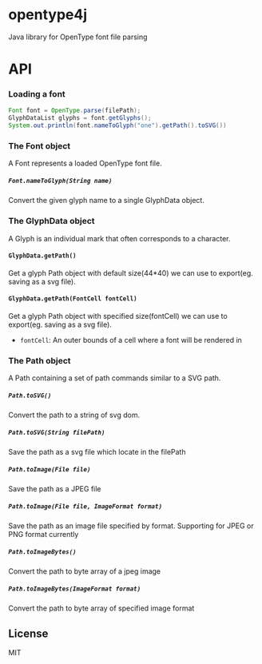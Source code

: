 # opentype4j
Java library for OpenType font file parsing

API
===
### Loading a font
```java
Font font = OpenType.parse(filePath);
GlyphDataList glyphs = font.getGlyphs();
System.out.println(font.nameToGlyph("one").getPath().toSVG())
```

### The Font object
A Font represents a loaded OpenType font file. 
##### `Font.nameToGlyph(String name)`
Convert the given glyph name to a single GlyphData object.

### The GlyphData object
A Glyph is an individual mark that often corresponds to a character. 
#### `GlyphData.getPath()`
Get a glyph Path object with default size(44*40) we can use to export(eg. saving as a svg file).
#### `GlyphData.getPath(FontCell fontCell)`
Get a glyph Path object with specified size(fontCell) we can use to export(eg. saving as a svg file).

* `fontCell`: An outer bounds of a cell where a font will be rendered in

### The Path object
A Path containing a set of path commands similar to a SVG path.
##### `Path.toSVG()`
Convert the path to a string of svg dom.

##### `Path.toSVG(String filePath)`
Save the path as a svg file which locate in the filePath

##### `Path.toImage(File file)`
Save the path as a JPEG file

##### `Path.toImage(File file, ImageFormat format)`
Save the path as an image file specified by format.
Supporting for JPEG or PNG format currently

##### `Path.toImageBytes()`
Convert the path to byte array of a jpeg image

##### `Path.toImageBytes(ImageFormat format)`
Convert the path to byte array of specified image format

## License

MIT
